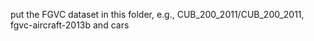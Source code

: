 put the FGVC dataset in this folder, e.g., CUB\_200\_2011/CUB\_200\_2011, fgvc-aircraft-2013b and cars

 